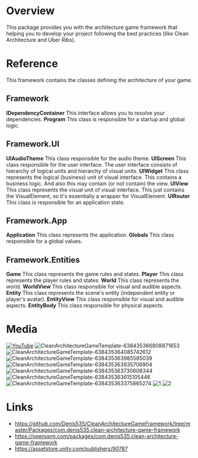 # Overview
This package provides you with the architecture game framework that helping you to develop your project following the best practices (like Clean Architecture and Uber Ribs).

# Reference
This framework contains the classes defining the architecture of your game.

## Framework
**IDependencyContainer**
This interface allows you to resolve your dependencies.
**Program**
This class is responsible for a startup and global logic.

## Framework.UI
**UIAudioTheme**
This class responsible for the audio theme.
**UIScreen**
This class responsible for the user interface. The user interface consists of hierarchy of logical units and hierarchy of visual units.
**UIWidget**
This class represents the logical (business) unit of visual interface. This contains a business logic. And also this may contain (or not contain) the view.
**UIView**
This class represents the visual unit of visual interface.
This just contains the VisualElement, so it's essentially a wrapper for VisualElement.
**UIRouter**
This class is responsible for an application state.

## Framework.App
**Application**
This class represents the application.
**Globals**
This class responsible for a global values.

## Framework.Entities
**Game**
This class represents the game rules and states.
**Player**
This class represents the player rules and states.
**World**
This class represents the world.
**WorldView**
This class responsible for visual and audible aspects.
**Entity**
This class represents the scene's entity (independent entity or player's avatar).
**EntityView**
This class responsible for visual and audible aspects.
**EntityBody**
This class responsible for physical aspects.

# Media
[![YouTube](http://img.youtube.com/vi/YOUTUBE_VIDEO_ID_HERE/0.jpg)](https://youtu.be/lva7KKOQ71k)
![CleanArchitectureGameTemplate-638435366808871653](https://github.com/Denis535/CleanArchitectureGameFramework/assets/7755015/c7992481-8d3f-4a4f-b601-8a471ffaca31)
![CleanArchitectureGameTemplate-638435364085742612](https://github.com/Denis535/CleanArchitectureGameFramework/assets/7755015/d030fa10-3643-4912-810b-b43e08033585)
![CleanArchitectureGameTemplate-638435363985585039](https://github.com/Denis535/CleanArchitectureGameFramework/assets/7755015/bc7930b2-bd16-4961-807b-390ca72d7dc8)
![CleanArchitectureGameTemplate-638435363835706904](https://github.com/Denis535/CleanArchitectureGameFramework/assets/7755015/94937e69-2729-46ba-8692-d20589c524d4)
![CleanArchitectureGameTemplate-638435363730608344](https://github.com/Denis535/CleanArchitectureGameFramework/assets/7755015/c0344129-61d7-4797-94e5-951cd44a9d2b)
![CleanArchitectureGameTemplate-638435363615105446](https://github.com/Denis535/CleanArchitectureGameFramework/assets/7755015/a3e2988f-eb4f-40b3-b743-6587cef92950)
![CleanArchitectureGameTemplate-638435363375865274](https://github.com/Denis535/CleanArchitectureGameFramework/assets/7755015/f1ac68b5-e925-4621-ab10-d52586d4c559)
![1](https://github.com/Denis535/CleanArchitectureGameFramework/assets/7755015/c02726e0-ff87-42e3-85ff-f870217a151e)
![2](https://github.com/Denis535/CleanArchitectureGameFramework/assets/7755015/9319a8e7-26fb-48e7-aa2a-0e58b96c9074)

# Links
- https://github.com/Denis535/CleanArchitectureGameFramework/tree/master/Packages/com.denis535.clean-architecture-game-framework
- https://openupm.com/packages/com.denis535.clean-architecture-game-framework
- https://assetstore.unity.com/publishers/90787
